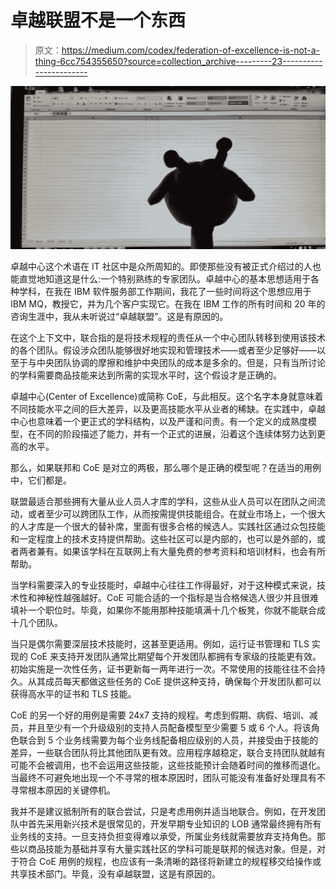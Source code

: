 # 卓越联盟不是一个东西

> 原文：<https://medium.com/codex/federation-of-excellence-is-not-a-thing-6cc754355650?source=collection_archive---------23----------------------->

![](img/1f5ed905f5ab0003f7ceb553941098f5.png)

卓越中心这个术语在 IT 社区中是众所周知的。即使那些没有被正式介绍过的人也能直觉地知道这是什么:一个特别熟练的专家团队。卓越中心的基本思想适用于各种学科，在我在 IBM 软件服务部工作期间，我花了一些时间将这个思想应用于 IBM MQ，教授它，并为几个客户实现它。在我在 IBM 工作的所有时间和 20 年的咨询生涯中，我从未听说过“卓越联盟”。这是有原因的。

在这个上下文中，联合指的是将技术规程的责任从一个中心团队转移到使用该技术的各个团队。假设涉众团队能够很好地实现和管理技术——或者至少足够好——以至于与中央团队协调的摩擦和维护中央团队的成本是多余的。但是，只有当所讨论的学科需要商品技能来达到所需的实现水平时，这个假设才是正确的。

卓越中心(Center of Excellence)或简称 CoE，与此相反。这个名字本身就意味着不同技能水平之间的巨大差异，以及更高技能水平从业者的稀缺。在实践中，卓越中心也意味着一个更正式的学科结构，以及严谨和问责。有一个定义的成熟度模型，在不同的阶段描述了能力，并有一个正式的进展，沿着这个连续体努力达到更高的水平。

那么，如果联邦和 CoE 是对立的两极，那么哪个是正确的模型呢？在适当的用例中，它们都是。

联盟最适合那些拥有大量从业人员人才库的学科，这些从业人员可以在团队之间流动，或者至少可以跨团队工作，从而按需提供技能组合。在就业市场上，一个很大的人才库是一个很大的替补席，里面有很多合格的候选人。实践社区通过众包技能和一定程度上的技术支持提供帮助。这些社区可以是内部的，也可以是外部的，或者两者兼有。如果该学科在互联网上有大量免费的参考资料和培训材料，也会有所帮助。

当学科需要深入的专业技能时，卓越中心往往工作得最好，对于这种模式来说，技术性和神秘性越强越好。CoE 可能合适的一个指标是当合格候选人很少并且很难填补一个职位时。毕竟，如果你不能用那种技能填满十几个板凳，你就不能联合成十几个团队。

当只是偶尔需要深层技术技能时，这甚至更适用。例如，运行证书管理和 TLS 实现的 CoE 来支持开发团队通常比期望每个开发团队都拥有专家级的技能更有效。初始实施是一次性任务，证书更新每一两年进行一次。不常使用的技能往往不会持久。从其成员每天都做这些任务的 CoE 提供这种支持，确保每个开发团队都可以获得高水平的证书和 TLS 技能。

CoE 的另一个好的用例是需要 24x7 支持的规程。考虑到假期、病假、培训、减员，并且至少有一个升级级别的支持人员配备模型至少需要 5 或 6 个人。将该角色联合到 5 个业务线需要为每个业务线配备相应级别的人员，并接受由于技能的差异，一些联合团队将比其他团队更有效。应用程序越稳定，联合支持团队就越有可能不会被调用，也不会运用这些技能，这些技能预计会随着时间的推移而退化。当最终不可避免地出现一个不寻常的根本原因时，团队可能没有准备好处理具有不寻常根本原因的关键停机。

我并不是建议抵制所有的联合尝试，只是考虑用例并适当地联合。例如，在开发团队中首先采用新兴技术是很常见的，开发早期专业知识的 LOB 通常最终拥有所有业务线的支持。一旦支持负担变得难以承受，所属业务线就需要放弃支持角色。那些以商品技能为基础并享有大量实践社区的学科可能是联邦的候选对象。但是，对于符合 CoE 用例的规程，也应该有一条清晰的路径将新建立的规程移交给操作或共享技术部门。毕竟，没有卓越联盟，这是有原因的。